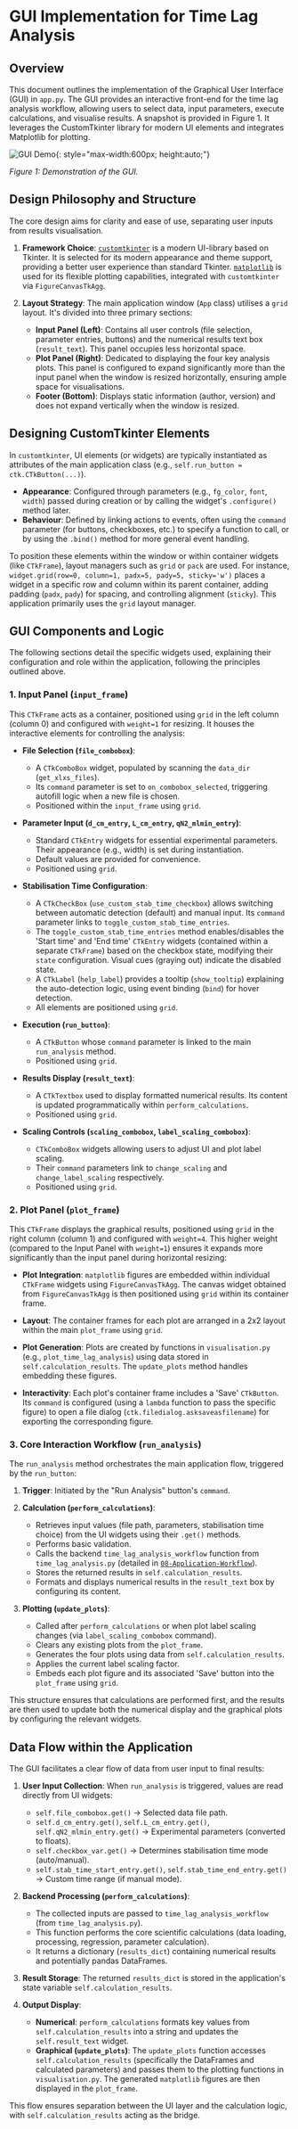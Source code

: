 # GUI Implementation for Time Lag Analysis

## Overview

This document outlines the implementation of the Graphical User Interface (GUI) in `app.py`. The GUI provides an interactive front-end for the time lag analysis workflow, allowing users to select data, input parameters, execute calculations, and visualise results. A snapshot is provided in Figure 1. It leverages the CustomTkinter library for modern UI elements and integrates Matplotlib for plotting.

![GUI Demo](assets/GUI-demo.gif){: style="max-width:600px; height:auto;"}

*Figure 1: Demonstration of the GUI.*

## Design Philosophy and Structure

The core design aims for clarity and ease of use, separating user inputs from results visualisation.

1.  **Framework Choice**: [`customtkinter`](https://customtkinter.tomschimansky.com/) is a modern UI-library based on Tkinter. It is selected for its modern appearance and theme support, providing a better user experience than standard Tkinter. [`matplotlib`](https://matplotlib.org/) is used for its flexible plotting capabilities, integrated with `customtkinter` via `FigureCanvasTkAgg`.

2.  **Layout Strategy**: The main application window (`App` class) utilises a `grid` layout. It's divided into three primary sections:

    *   **Input Panel (Left)**: Contains all user controls (file selection, parameter entries, buttons) and the numerical results text box (`result_text`). This panel occupies less horizontal space.
    *   **Plot Panel (Right)**: Dedicated to displaying the four key analysis plots. This panel is configured to expand significantly more than the input panel when the window is resized horizontally, ensuring ample space for visualisations.
    *   **Footer (Bottom)**: Displays static information (author, version) and does not expand vertically when the window is resized.

## Designing CustomTkinter Elements

In `customtkinter`, UI elements (or widgets) are typically instantiated as attributes of the main application class (e.g., `self.run_button = ctk.CTkButton(...)`).

*   **Appearance**: Configured through parameters (e.g., `fg_color`, `font`, `width`) passed during creation or by calling the widget's `.configure()` method later.
*   **Behaviour**: Defined by linking actions to events, often using the `command` parameter (for buttons, checkboxes, etc.) to specify a function to call, or by using the `.bind()` method for more general event handling.

To position these elements within the window or within container widgets (like `CTkFrame`), layout managers such as `grid` or `pack` are used. For instance, `widget.grid(row=0, column=1, padx=5, pady=5, sticky='w')` places a widget in a specific row and column within its parent container, adding padding (`padx`, `pady`) for spacing, and controlling alignment (`sticky`). This application primarily uses the `grid` layout manager.

## GUI Components and Logic

The following sections detail the specific widgets used, explaining their configuration and role within the application, following the principles outlined above.

### 1. Input Panel (`input_frame`)

This `CTkFrame` acts as a container, positioned using `grid` in the left column (column 0) and configured with `weight=1` for resizing. It houses the interactive elements for controlling the analysis:

*   **File Selection (`file_combobox`)**:

    *   A `CTkComboBox` widget, populated by scanning the `data_dir` (`get_xlxs_files`).
    *   Its `command` parameter is set to `on_combobox_selected`, triggering autofill logic when a new file is chosen.
    *   Positioned within the `input_frame` using `grid`.

*   **Parameter Input (`d_cm_entry`, `L_cm_entry`, `qN2_mlmin_entry`)**:

    *   Standard `CTkEntry` widgets for essential experimental parameters. Their appearance (e.g., width) is set during instantiation.
    *   Default values are provided for convenience.
    *   Positioned using `grid`.

*   **Stabilisation Time Configuration**:

    *   A `CTkCheckBox` (`use_custom_stab_time_checkbox`) allows switching between automatic detection (default) and manual input. Its `command` parameter links to `toggle_custom_stab_time_entries`.
    *   The `toggle_custom_stab_time_entries` method enables/disables the 'Start time' and 'End time' `CTkEntry` widgets (contained within a separate `CTkFrame`) based on the checkbox state, modifying their `state` configuration. Visual cues (graying out) indicate the disabled state.
    *   A `CTkLabel` (`help_label`) provides a tooltip (`show_tooltip`) explaining the auto-detection logic, using event binding (`bind`) for hover detection.
    *   All elements are positioned using `grid`.

*   **Execution (`run_button`)**:

    *   A `CTkButton` whose `command` parameter is linked to the main `run_analysis` method.
    *   Positioned using `grid`.

*   **Results Display (`result_text`)**:

    *   A `CTkTextbox` used to display formatted numerical results. Its content is updated programmatically within `perform_calculations`.
    *   Positioned using `grid`.

*   **Scaling Controls (`scaling_combobox`, `label_scaling_combobox`)**:

    *   `CTkComboBox` widgets allowing users to adjust UI and plot label scaling.
    *   Their `command` parameters link to `change_scaling` and `change_label_scaling` respectively.
    *   Positioned using `grid`.

### 2. Plot Panel (`plot_frame`)

This `CTkFrame` displays the graphical results, positioned using `grid` in the right column (column 1) and configured with `weight=4`. This higher weight (compared to the Input Panel with `weight=1`) ensures it expands more significantly than the input panel during horizontal resizing:

*   **Plot Integration**: `matplotlib` figures are embedded within individual `CTkFrame` widgets using `FigureCanvasTkAgg`. The canvas widget obtained from `FigureCanvasTkAgg` is then positioned using `grid` within its container frame.
*   **Layout**: The container frames for each plot are arranged in a 2x2 layout within the main `plot_frame` using `grid`.
*   **Plot Generation**: Plots are created by functions in `visualisation.py` (e.g., `plot_time_lag_analysis`) using data stored in `self.calculation_results`. The `update_plots` method handles embedding these figures.

*   **Interactivity**: Each plot's container frame includes a 'Save' `CTkButton`. Its `command` is configured (using a `lambda` function to pass the specific figure) to open a file dialog (`ctk.filedialog.asksaveasfilename`) for exporting the corresponding figure.

### 3. Core Interaction Workflow (`run_analysis`)

The `run_analysis` method orchestrates the main application flow, triggered by the `run_button`:

1.  **Trigger**: Initiated by the "Run Analysis" button's `command`.

2.  **Calculation (`perform_calculations`)**:

    *   Retrieves input values (file path, parameters, stabilisation time choice) from the UI widgets using their `.get()` methods.
    *   Performs basic validation.
    *   Calls the backend `time_lag_analysis_workflow` function from `time_lag_analysis.py` (detailed in [`08-Application-Workflow`](08-Application-Workflow.md)).
    *   Stores the returned results in `self.calculation_results`.
    *   Formats and displays numerical results in the `result_text` box by configuring its content.

3.  **Plotting (`update_plots`)**:

    *   Called after `perform_calculations` or when plot label scaling changes (via `label_scaling_combobox` command).
    *   Clears any existing plots from the `plot_frame`.
    *   Generates the four plots using data from `self.calculation_results`.
    *   Applies the current label scaling factor.
    *   Embeds each plot figure and its associated 'Save' button into the `plot_frame` using `grid`.

This structure ensures that calculations are performed first, and the results are then used to update both the numerical display and the graphical plots by configuring the relevant widgets.

## Data Flow within the Application

The GUI facilitates a clear flow of data from user input to final results:

1.  **User Input Collection**: When `run_analysis` is triggered, values are read directly from UI widgets:

    *   `self.file_combobox.get()` -> Selected data file path.
    *   `self.d_cm_entry.get()`, `self.L_cm_entry.get()`, `self.qN2_mlmin_entry.get()` -> Experimental parameters (converted to floats).
    *   `self.checkbox_var.get()` -> Determines stabilisation time mode (auto/manual).
    *   `self.stab_time_start_entry.get()`, `self.stab_time_end_entry.get()` -> Custom time range (if manual mode).

2.  **Backend Processing (`perform_calculations`)**:

    *   The collected inputs are passed to `time_lag_analysis_workflow` (from `time_lag_analysis.py`).
    *   This function performs the core scientific calculations (data loading, processing, regression, parameter calculation).
    *   It returns a dictionary (`results_dict`) containing numerical results and potentially pandas DataFrames.

3.  **Result Storage**: The returned `results_dict` is stored in the application's state variable `self.calculation_results`.

4.  **Output Display**:

    *   **Numerical**: `perform_calculations` formats key values from `self.calculation_results` into a string and updates the `self.result_text` widget.
    *   **Graphical (`update_plots`)**: The `update_plots` function accesses `self.calculation_results` (specifically the DataFrames and calculated parameters) and passes them to the plotting functions in `visualisation.py`. The generated `matplotlib` figures are then displayed in the `plot_frame`.

This flow ensures separation between the UI layer and the calculation logic, with `self.calculation_results` acting as the bridge.
